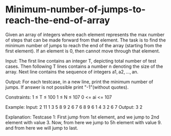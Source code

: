 # Minimum-number-of-jumps-to-reach-the-end-of-array

Given an array of integers where each element represents the max number of steps that can be made forward from that element. The task is to find the minimum number of jumps to reach the end of the array (starting from the first element). If an element is 0, then cannot move through that element.

Input: 
The first line contains an integer T, depicting total number of test cases.  Then following T lines contains a number n denoting the size of the array. Next line contains the sequence of integers a1, a2, ..., an.

Output:
For each testcase, in a new line, print the minimum number of jumps. If answer is not possible print "-1"(without quotes).

Constraints:
1 ≤ T ≤ 100
1 ≤ N ≤ 107
0 <= ai <= 107

Example:
Input:
2
11
1 3 5 8 9 2 6 7 6 8 9
6
1 4 3 2 6 7
Output:
3
2

Explanation:
Testcase 1: First jump from 1st element, and we jump to 2nd element with value 3. Now, from here we jump to 5h element with value 9. and from here we will jump to last.
